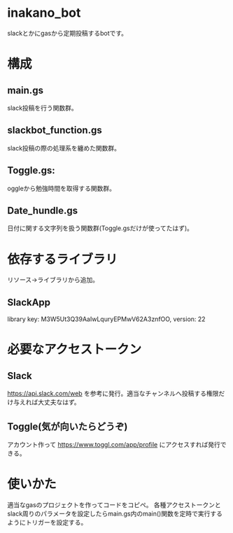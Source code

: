 # inakano_bot
slackとかにgasから定期投稿するbotです。
# 構成
## main.gs
slack投稿を行う関数群。
## slackbot_function.gs
slack投稿の際の処理系を纏めた関数群。
## Toggle.gs:
oggleから勉強時間を取得する関数群。
## Date_hundle.gs
日付に関する文字列を扱う関数群(Toggle.gsだけが使ってたはず)。
# 依存するライブラリ
リソース→ライブラリから追加。
## SlackApp
library key: M3W5Ut3Q39AaIwLquryEPMwV62A3znfOO, version: 22
# 必要なアクセストークン
## Slack
https://api.slack.com/web を参考に発行。適当なチャンネルへ投稿する権限だけ与えれば大丈夫なはず。
## Toggle(気が向いたらどうぞ)
アカウント作って https://www.toggl.com/app/profile にアクセスすれば発行できる。
# 使いかた
適当なgasのプロジェクトを作ってコードをコピペ。
各種アクセストークンとslack周りのパラメータを設定したらmain.gs内のmain()関数を定時で実行するようにトリガーを設定する。
